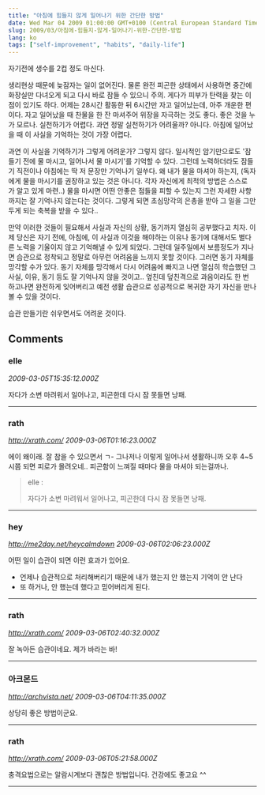 ```yaml
---
title: "아침에 힘들지 않게 일어나기 위한 간단한 방법"
date: Wed Mar 04 2009 01:00:00 GMT+0100 (Central European Standard Time)
slug: 2009/03/아침에-힘들지-않게-일어나기-위한-간단한-방법
lang: ko
tags: ["self-improvement", "habits", "daily-life"]
---
```


자기전에 생수를 2컵 정도 마신다.

생리현상 때문에 늦잠자는 일이 없어진다. 물론 완전 피곤한 상태에서 사용하면 중간에 화장실만 다녀오게 되고 다시 바로 잠들 수 있으니 주의. 게다가 피부가 탄력을 찾는 이점이 있기도 하다. 어제는 28시간 활동한 뒤 6시간만 자고 일어났는데, 아주 개운한 편이다. 자고 일어났을 때 찬물을 한 잔 마셔주어 위장을 자극하는 것도 좋다. 좋은 것을 누가 모르나. 실천하기가 어렵다. 과연 정말 실천하기가 어려울까? 아니다. 아침에 일어났을 때 이 사실을 기억하는 것이 가장 어렵다.

과연 이 사실을 기억하기가 그렇게 어려운가? 그렇지 않다. 일시적인 암기만으로도 '잠들기 전에 물 마시고, 일어나서 물 마시기'를 기억할 수 있다. 그런데 노력하더라도 잠들기 직전이나 아침에는 딱 저 문장만 기억나기 일쑤다. 왜 내가 물을 마셔야 하는지, (독자에게 물을 마시기를 권장하고 있는 것은 아니다. 각자 자신에게 최적의 방법은 스스로가 알고 있게 마련..) 물을 마시면 어떤 안좋은 점들을 피할 수 있는지 그런 자세한 사항까지는 잘 기억나지 않는다는 것이다. 그렇게 되면 초심망각의 은총을 받아 그 일을 그만두게 되는 축복을 받을 수 있다..

만약 이러한 것들이 필요해서 사실과 자신의 상황, 동기까지 열심히 공부했다고 치자. 이제 당신은 자기 전에, 아침에, 이 사실과 이것을 해야하는 이유나 동기에 대해서도 별다른 노력을 기울이지 않고 기억해낼 수 있게 되었다. 그런데 일주일에서 보름정도가 지나면 습관으로 정착되고 정말로 아무런 어려움을 느끼지 못할 것이다. 그러면 동기 자체를 망각할 수가 있다. 동기 자체를 망각해서 다시 어려움에 빠지고 나면 열심히 학습했던 그 사실, 이유, 동기 등도 잘 기억나지 않을 것이고.. 엎친데 덮친격으로 과음이라도 한 번 하고나면 완전하게 잊어버리고 예전 생활 습관으로 성공적으로 복귀한 자기 자신을 만나볼 수 있을 것이다.

습관 만들기란 쉬우면서도 어려운 것이다.

## Comments

### elle
*2009-03-05T15:35:12.000Z*

자다가 소변 마려워서 일어나고, 피곤한데 다시 잠 못들면 낭패.

---

### rath
*http://xrath.com/*
*2009-03-06T01:16:23.000Z*

에이 왜이래. 잘 참을 수 있으면서 ㄱ-
그나저나 이렇게 일어나서 생활하니까 오후 4~5시쯤 되면 피로가 몰려오네..
피곤함이 느껴질 때마다 물을 마셔야 되는걸까나.


> elle :
> 
> 자다가 소변 마려워서 일어나고, 피곤한데 다시 잠 못들면 낭패.

---

### hey
*http://me2day.net/heycalmdown*
*2009-03-06T02:06:23.000Z*

어떤 일이 습관이 되면 이런 효과가 있어요.
 * 언제나 습관적으로 처리해버리기 때문에 내가 했는지 안 했는지 기억이 안 난다
 * 또 하거나, 안 했는데 했다고 믿어버리게 된다.

---

### rath
*http://xrath.com/*
*2009-03-06T02:40:32.000Z*

잘 녹아든 습관이네요. 제가 바라는 바!

---

### 아크몬드
*http://archvista.net/*
*2009-03-06T04:11:35.000Z*

상당히 좋은 방법이군요.

---

### rath
*http://xrath.com/*
*2009-03-06T05:21:58.000Z*

충격요법으로는 알람시계보다 괜찮은 방법입니다. 건강에도 좋고요 ^^

---
